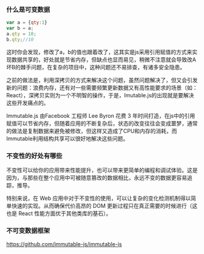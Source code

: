 ### 什么是可变数据
```javascript
var a = {qty:1}
var b = a;
a.qty = 10;
b.qty;//10
```

这时你会发现，修改了a，b的值也跟着改了，这其实是js采用引用赋值的方式来实现数据共享的，好处就是节省内存，但缺点也显而易见，稍微不注意就会导致改A坏B的棘手问题，在复杂的项目中，这种问题还不易排查，有诸多安全隐患。

之前的做法是，利用深拷贝的方式来解决这个问题，虽然问题解决了，但又会引发新的问题：浪费内存，还有对一些需要频繁更新数据又有高性能要求的场景（如：React），深拷贝实则为一个不明智的操作，于是，Imutable.js的出现就是要解决这些开发痛点的。

Immutable.js 由Facebook 工程师 Lee Byron 花费 3 年时间打造，在js中的引用赋值可以节省内存，但随着应用的不断复杂后，状态的改变往往会变成噩梦，通常的做法是复制数据来避免被修改，但这样又造成了CPU和内存的消耗，而Immutable利用结构共享可以很好地解决这些问题。

### 不变性的好处有哪些

不变性可以给你的应用带来性能提升，也可以带来更简单的编程和调试体验。这是因为，与那些在整个应用中可被随意篡改的数据相比，永远不变的数据更容易追踪，推导。

特别来说，在 Web 应用中对于不变性的使用，可以让复杂的变化检测机制得以简单快速的实现。从而确保代价高昂的 DOM 更新过程只在真正需要的时候进行（这也是 React 性能方面优于其他类库的基石）。

### 不可变数据框架

https://github.com/immutable-js/immutable-js
